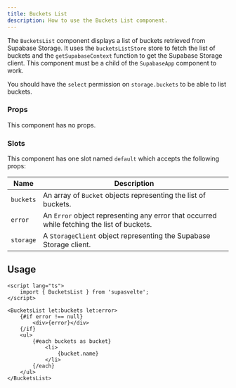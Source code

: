 ```yaml
---
title: Buckets List
description: How to use the Buckets List component.
---
```


The `BucketsList` component displays a list of buckets retrieved from Supabase Storage. It uses the `bucketsListStore` store to fetch the list of buckets and the `getSupabaseContext` function to get the Supabase Storage client. This component must be a child of the `SupabaseApp` component to work.

You should have the `select` permission on `storage.buckets` to be able to list buckets.

### Props

This component has no props.

### Slots

This component has one slot named `default` which accepts the following props:

| Name      | Description                                                                                |
| --------- | ------------------------------------------------------------------------------------------ |
| `buckets` | An array of `Bucket` objects representing the list of buckets.                             |
| `error`   | An `Error` object representing any error that occurred while fetching the list of buckets. |
| `storage` | A `StorageClient` object representing the Supabase Storage client.                         |

## Usage

```svelte
<script lang="ts">
	import { BucketsList } from 'supasvelte';
</script>

<BucketsList let:buckets let:error>
	{#if error !== null}
		<div>{error}</div>
	{/if}
	<ul>
		{#each buckets as bucket}
			<li>
				{bucket.name}
			</li>
		{/each}
	</ul>
</BucketsList>
```
